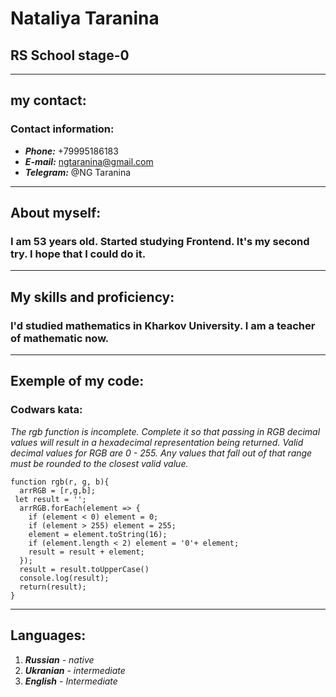 # Nataliya Taranina
## RS School stage-0
***
## my contact:

### Contact information:
* ___Phone:___ +79995186183
* ___E-mail:___ ngtaranina@gmail.com
* ___Telegram:___ @NG Taranina
***
## About myself:
### I am 53 years old. Started studying Frontend. It's my second try. I hope that I could do it.
***
## My skills and proficiency:
### I'd studied mathematics in Kharkov University. I am a teacher of mathematic now.
***
## Exemple of my code:
### Codwars kata:
_The rgb function is incomplete. Complete it so that passing in RGB decimal values will result in a hexadecimal representation being returned. Valid decimal values for RGB are 0 - 255. Any values that fall out of that range must be rounded to the closest valid value._
```
function rgb(r, g, b){
  arrRGB = [r,g,b];
 let result = '';
  arrRGB.forEach(element => {
    if (element < 0) element = 0;
    if (element > 255) element = 255;
    element = element.toString(16);
    if (element.length < 2) element = '0'+ element;
    result = result + element;
  });
  result = result.toUpperCase()
  console.log(result);
  return(result);
}
```
***
## Languages:
1. ___Russian___ _- native_
2. ___Ukranian___ _- intermediate_
3. ___English___ _- Intermediate_

